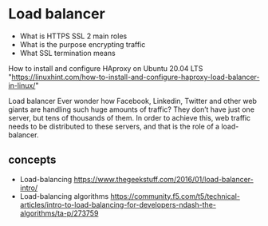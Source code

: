 # Load balancer
+ What is HTTPS SSL 2 main roles
+ What is the purpose encrypting traffic
+ What SSL termination means

How to install and configure HAproxy on Ubuntu 20.04 LTS "https://linuxhint.com/how-to-install-and-configure-haproxy-load-balancer-in-linux/"


Load balancer
Ever wonder how Facebook, Linkedin, Twitter and other web giants are handling such huge amounts of traffic? They don’t have just one server, but tens of thousands of them. In order to achieve this, web traffic needs to be distributed to these servers, and that is the role of a load-balancer.



## concepts
* Load-balancing https://www.thegeekstuff.com/2016/01/load-balancer-intro/ 
* Load-balancing algorithms  https://community.f5.com/t5/technical-articles/intro-to-load-balancing-for-developers-ndash-the-algorithms/ta-p/273759
